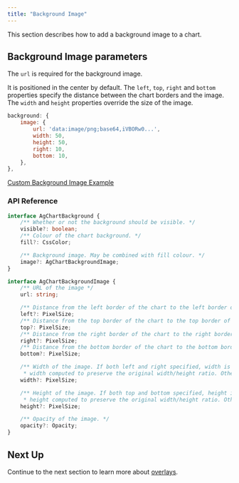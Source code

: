 ```yaml
---
title: "Background Image"
---
```


This section describes how to add a background image to a chart.

## Background Image parameters

The `url` is required for the background image.

It is positioned in the center by default. The `left`, `top`, `right` and `bottom` properties specify the distance between the chart borders and the image. The `width` and `height` properties override the size of the image.

```js
background: {
    image: {
        url: 'data:image/png;base64,iVBORw0...',
        width: 50,
        height: 50,
        right: 10,
        bottom: 10,
    },
},
```

[Custom Background Image Example](https://plnkr.co/edit/b24vwpgBhAqQO1kq?open=main.js)

<!-- <chart-example title='Background Image' name='background-image' type='generated'></chart-example> -->

### API Reference

<!-- TODO: replace with usual api reference component -->

```ts
interface AgChartBackground {
    /** Whether or not the background should be visible. */
    visible?: boolean;
    /** Colour of the chart background. */
    fill?: CssColor;

    /** Background image. May be combined with fill colour. */
    image?: AgChartBackgroundImage;
}

interface AgChartBackgroundImage {
    /** URL of the image */
    url: string;

    /** Distance from the left border of the chart to the left border of the image. If neither left nor right specified, the image is centred horizontally. */
    left?: PixelSize;
    /** Distance from the top border of the chart to the top border of the image. If neither top nor bottom specified, the image is centred vertically. */
    top?: PixelSize;
    /** Distance from the right border of the chart to the right border of the image. If neither left nor right specified, the image is centred horizontally. */
    right?: PixelSize;
    /** Distance from the bottom border of the chart to the bottom border of the image. If neither top nor bottom specified, the image is centred vertically. */
    bottom?: PixelSize;

    /** Width of the image. If both left and right specified, width is ignored. If width is not determined but height does,
     * width computed to preserve the original width/height ratio. Otherwise the original width is used. */
    width?: PixelSize;

    /** Height of the image. If both top and bottom specified, height is ignored. If height is not determined but width does,
     * height computed to preserve the original width/height ratio. Otherwise the original height is used. */
    height?: PixelSize;

    /** Opacity of the image. */
    opacity?: Opacity;
}
```

<!-- <interface-documentation interfaceName='AgChartBackground' config='{ "showSnippets": false, "lookupRoot": "charts-api" }'></interface-documentation> -->

## Next Up

Continue to the next section to learn more about [overlays](/charts-overlays/).
